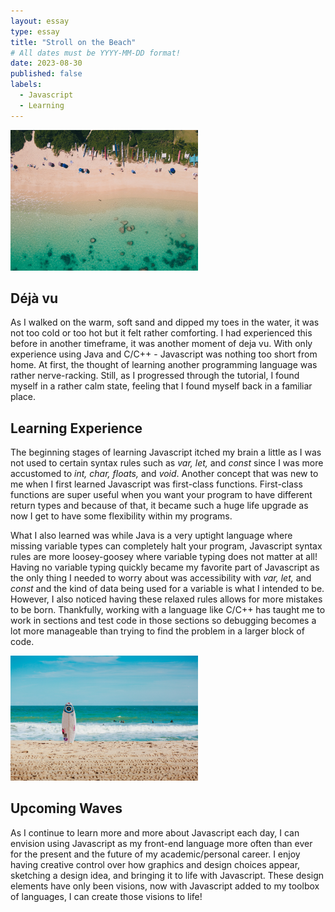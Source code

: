```yaml
---
layout: essay
type: essay
title: "Stroll on the Beach"
# All dates must be YYYY-MM-DD format!
date: 2023-08-30
published: false
labels:
  - Javascript
  - Learning
---
```

<img width="300px" class="float-end ps-4" src="../img/stroll-on-the-beach/lanikaibeach.jpg" alt="Topview of Lanikai Beach">

## Déjà vu
As I walked on the warm, soft sand and dipped my toes in the water, it was not too cold or too hot but it felt rather comforting. I had experienced this before in another timeframe, it was another moment of deja vu. With only experience using Java and C/C++ - Javascript was nothing too short from home. At first, the thought of learning another programming language was rather nerve-racking. Still, as I progressed through the tutorial, I found myself in a rather calm state, feeling that I found myself back in a familiar place.

## Learning Experience
The beginning stages of learning Javascript itched my brain a little as I was not used to certain syntax rules such as <em>var, let,</em> and <em>const</em> since I was more accustomed to <em>int, char, floats,</em> and <em>void</em>. Another concept that was new to me when I first learned Javascript was first-class functions. First-class functions are super useful when you want your program to have different return types and because of that, it became such a huge life upgrade as now I get to have some flexibility within my programs.

What I also learned was while Java is a very uptight language where missing variable types can completely halt your program, Javascript syntax rules are more loosey-goosey where variable typing does not matter at all! Having no variable typing quickly became my favorite part of Javascript as the only thing I needed to worry about was accessibility with <em>var, let,</em> and <em>const</em> and the kind of data being used for a variable is what I intended to be. However, I also noticed having these relaxed rules allows for more mistakes to be born. Thankfully, working with a language like C/C++ has taught me to work in sections and test code in those sections so debugging becomes a lot more manageable than trying to find the problem in a larger block of code.

<img width="300px" class="float-start pe-4" src="../img/stroll-on-the-beach/surfboard-beach.jpg" alt="View of beach with a surfboard">

## Upcoming Waves
As I continue to learn more and more about Javascript each day, I can envision using Javascript as my front-end language more often than ever for the present and the future of my academic/personal career. I enjoy having creative control over how graphics and design choices appear, sketching a design idea, and bringing it to life with Javascript. These design elements have only been visions, now with Javascript added to my toolbox of languages, I can create those visions to life!
